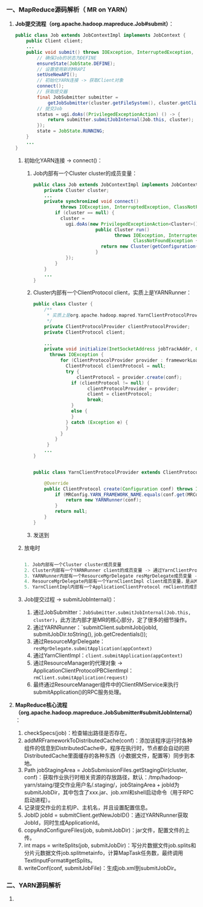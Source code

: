 ### 一、MapReduce源码解析（ MR on YARN）

1. **Job提交流程（org.apache.hadoop.mapreduce.Job#submit）**：

   ```java
   public class Job extends JobContextImpl implements JobContext {
       public Client client;
       ...
       public void submit() throws IOException, InterruptedException, ClassNotFoundException {
           // 确保Job的状态为DEFINE
           ensureState(JobState.DEFINE);
           // 设置使用新的MRAPI
           setUseNewAPI();
           // 初始化YARN连接 -> 获取Client对象
           connect();
           // 获取提交器
           final JobSubmitter submitter = 
               getJobSubmitter(cluster.getFileSystem(), cluster.getClient());
           // 提交Job
           status = ugi.doAs((PrivilegedExceptionAction) () -> {
               return submitter.submitJobInternal(Job.this, cluster);
           });
           state = JobState.RUNNING;
       }
       ...
   }
   ```

   1. 初始化YARN连接 -> connect()：

      1. Job内部有一个Cluster cluster的成员变量：

         ```java
         public class Job extends JobContextImpl implements JobContext {
             private Cluster cluster;
             ...
             private synchronized void connect()
                   throws IOException, InterruptedException, ClassNotFoundException {
                 if (cluster == null) {
                   cluster = 
                     ugi.doAs(new PrivilegedExceptionAction<Cluster>() {
                                public Cluster run()
                                       throws IOException, InterruptedException, 
                                              ClassNotFoundException {
                                  return new Cluster(getConfiguration());
                                }
                     });
                 }
             }
             ...
         }
         ```

      2. Cluster内部有一个ClientProtocol client，实质上是YARNRunner：

         ```java
         public class Cluster {
             /**
              * 实质上是org.apache.hadoop.mapred.YarnClientProtocolProvider
              */
             private ClientProtocolProvider clientProtocolProvider;
             private ClientProtocol client;
             
             ... 
             private void initialize(InetSocketAddress jobTrackAddr, Configuration conf)
               throws IOException {
                   for (ClientProtocolProvider provider : frameworkLoader) {
                     ClientProtocol clientProtocol = null; 
                     try {
                         clientProtocol = provider.create(conf);
                       if (clientProtocol != null) {
                             clientProtocolProvider = provider;
                             client = clientProtocol;
                             break;
                       }
                       else {
                       }
                     } catch (Exception e) {
                     }
                   }
                 }
              }
             ...
         }
         
         
         public class YarnClientProtocolProvider extends ClientProtocolProvider {
         
             @Override
             public ClientProtocol create(Configuration conf) throws IOException {
                 if (MRConfig.YARN_FRAMEWORK_NAME.equals(conf.get(MRConfig.FRAMEWORK_NAME))) {
                     return new YARNRunner(conf);
                 }
                 return null;
             }
         }
         ```

         

      3. 发送到

      

   2. 放电时

      ```java
      
      1. Job内部有一个Cluster cluster成员变量
      2. Cluster内部有一个YARNRunner client的成员变量 -> 通过YarnClientProtocolProvider创建。
      3. YARNRunner内部有一个ResourceMgrDelegate resMgrDelegate成员变量 -> YARNRunner构造器创建。
      4. ResourceMgrDelegate内部有一个YarnClientImpl client成员变量，是从MR到Yarn的中间过度。 -> YarnClient.createYarnClient()创建。
      5. YarnClientImpl内部有一个ApplicationClientProtocol rmClient的成员变量。 -> serviceStart()方法创建。
      ```

   2. Job提交过程 -> submitJobInternal()：
      1. 通过JobSubmitter：`JobSubmitter.submitJobInternal(Job.this, cluster)`，此方法内部才是MR的核心部分，定了很多的细节操作。
      2. 通过YARNRunner：`submitClient.submitJob(jobId, submitJobDir.toString(), job.getCredentials());
      3. 通过ResourceMgrDelegate：`resMgrDelegate.submitApplication(appContext)`
      4. 通过YarnClientImpl：`client.submitApplication(appContext)`
      5. 通过ResourceManager的代理对象 -> ApplicationClientProtocolPBClientImpl：`rmClient.submitApplication(request)`
      6. 最终通过ResourceManager组件中的ClientRMService来执行submitApplication()的RPC服务处理。

2. **MapReduce核心流程（org.apache.hadoop.mapreduce.JobSubmitter#submitJobInternal）**：

   1. checkSpecs(job)：检查输出路径是否存在。
   2. addMRFrameworkToDistributedCache(conf)：添加该程序运行时各种组件的信息到DistributedCache中，程序在执行时，节点都会自动的把DistributedCache里面缓存的各种东西（小数据文件，配置等）同步到本地。
   3. Path jobStagingArea = JobSubmissionFiles.getStagingDir(cluster, conf)：获取作业执行时相关资源的存放路径，默认：/tmp/hadoop-yarn/staing/提交作业用户名/.staging/，jobStaingArea + jobId为submitJobDir，其中包含了xxx.jar、job.xml和shell启动命令（用于RPC启动进程）。
   4. 记录提交作业的主机IP、主机名，并且设置配置信息。
   5. JobID jobId = submitClient.getNewJobID()：通过YARNRunner获取JobId，同时生成ApplicationId。
   6. copyAndConfigureFiles(job, submitJobDir)：jar文件，配置文件的上传。
   7. int maps = writeSplits(job, submitJobDir)：写分片数据文件job.splits和分片元数据文件job.splitmetainfo，计算MapTask任务数，最终调用TextInputFormat#getSplits。
   8. writeConf(conf, submitJobFile)：生成job.xml到submitJobDir。



### 二、YARN源码解析

1. 
